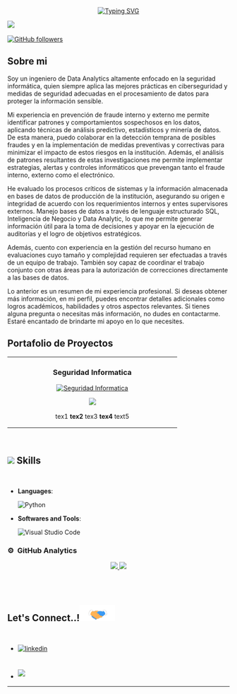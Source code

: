 <p align="center">
  <a href="https://github.com/Melvin-Rodriguez/readme-typing-svg"><img src="https://readme-typing-svg.herokuapp.com?font=Time+New+Roman&color=cyan&size=25&center=true&vCenter=true&width=600&height=100&lines=Hola;Te+doy+la+bienvenida+a+mi+perfil;y+portafolio+de+proyectos" alt="Typing SVG"></a>
</p>

<img src="https://github-production-user-asset-6210df.s3.amazonaws.com/111929312/249653774-76261d23-7cf5-446e-b82c-1b17a2d423e3.png">

<br>

[![GitHub followers](https://img.shields.io/github/followers/Melvin-Rodriguez?style=social)](https://github.com/Melvin-Rodriguez)

## Sobre mi

Soy un ingeniero de Data Analytics altamente enfocado en la seguridad informática, quien siempre aplica las mejores prácticas en ciberseguridad y medidas de seguridad adecuadas en el procesamiento de datos para proteger la información sensible. 

Mi experiencia en prevención de fraude interno y externo me permite identificar patrones y comportamientos sospechosos en los datos, aplicando técnicas de análisis predictivo, estadísticos y minería de datos. De esta manera, puedo colaborar en la detección temprana de posibles fraudes y en la implementación de medidas preventivas y correctivas para minimizar el impacto de estos riesgos en la institución. Además, el análisis de patrones resultantes de estas investigaciones me permite implementar estrategias, alertas y controles informáticos que prevengan tanto el fraude interno, externo como el electrónico.

He evaluado los procesos críticos de sistemas y la información almacenada en bases de datos de producción de la institución, asegurando su origen e integridad de acuerdo con los requerimientos internos y entes supervisores externos. Manejo bases de datos a través de lenguaje estructurado SQL, Inteligencia de Negocio y Data Analytic, lo que me permite generar información útil para la toma de decisiones y apoyar en la ejecución de auditorías y el logro de objetivos estratégicos.

Además, cuento con experiencia en la gestión del recurso humano en evaluaciones cuyo tamaño y complejidad requieren ser efectuadas a través de un equipo de trabajo. También soy capaz de coordinar el trabajo conjunto con otras áreas para la autorización de correcciones directamente a las bases de datos. 

Lo anterior es un resumen de mi experiencia profesional. Si deseas obtener más información, en mi perfil, puedes encontrar detalles adicionales como logros académicos, habilidades y otros aspectos relevantes. Si tienes alguna pregunta o necesitas más información, no dudes en contactarme. Estaré encantado de brindarte mi apoyo en lo que necesites.
<br>

## Portafolio de Proyectos
<table>
<tr>
<td width="50%">
<h3 align="center">Seguridad Informatica</h3>
<div align="center">
<a href="https://github.com/Melvin-Rodriguez/Cybersecurity" target="_blank"><img src="https://res.cloudinary.com/dssdvhtjq/image/upload/v1688083941/Perfil/CIA1_dxae3o.png" width="400" alt="Seguridad Informatica"></a>
<p>
<a href="https://github.com/Melvin-Rodriguez/Cybersecurity" target="_blank">
<img src="https://img.shields.io/badge/CÓDIGO-ff9?style=for-the-badge&logo=github&logoColor=black">
</a>
</p>
<p>tex1 <strong>tex2</strong> tex3 <strong>tex4</strong> text5</p>
</div>
                                                                                      
</td>

</div>                                                             
</table>                                                                                 
</div>
<br>


## <img src="https://media2.giphy.com/media/QssGEmpkyEOhBCb7e1/giphy.gif?cid=ecf05e47a0n3gi1bfqntqmob8g9aid1oyj2wr3ds3mg700bl&rid=giphy.gif" width ="25"><b> Skills</b>
<br>

<p align="center">

- **Languages**:
    
    ![Python](https://img.shields.io/badge/Python%20-%2314354C.svg?style=for-the-badge&logo=python&logoColor=white)


- **Softwares and Tools**:

    ![Visual Studio Code](https://img.shields.io/badge/Visual%20Studio%20Code-0078d7.svg?style=for-the-badge&logo=visual-studio-code&logoColor=white)

</p>

### ⚙️ &nbsp;GitHub Analytics

<p align="center">
<a href="https://github.com/Melvin-Rodriguez">
  <img height="180em" src="https://github-readme-stats-eight-theta.vercel.app/api?username=Melvin-Rodriguez&show_icons=true&theme=algolia&include_all_commits=true&count_private=true"/>
  <img height="180em" src="https://github-readme-stats-eight-theta.vercel.app/api/top-langs/?username=Melvin-Rodriguez&layout=compact&langs_count=8&theme=algolia"/>
</a>
</p>





<br>
<br>

## <b> Let's Connect..!</b><img src="https://github.com/0xAbdulKhalid/0xAbdulKhalid/raw/main/assets/mdImages/handshake.gif" width ="80">
<br>
<div align='left'>

<ul>

<li>
<a href="https://www.linkedin.com/in/melvin-rodr%C3%ADguez-060a9a223/" target="_blank">
<img src="https://img.shields.io/badge/linkedin:  Melvin Rodríguez-%2300acee.svg?color=405DE6&style=for-the-badge&logo=linkedin&logoColor=white" alt=linkedin style="margin-bottom: 5px;"/>
</a>
</li>

<br>

<br>

<li>
<a href="mailto:mtrabajo87@gmail.com" target="_blank">
<img src="https://img.shields.io/badge/gmail:  Melvin Rodríguez-%23EA4335.svg?style=for-the-badge&logo=gmail&logoColor=white" t=mail style="margin-bottom: 5px;" />
</a>
</li>
	
</ul>
</div>

---
